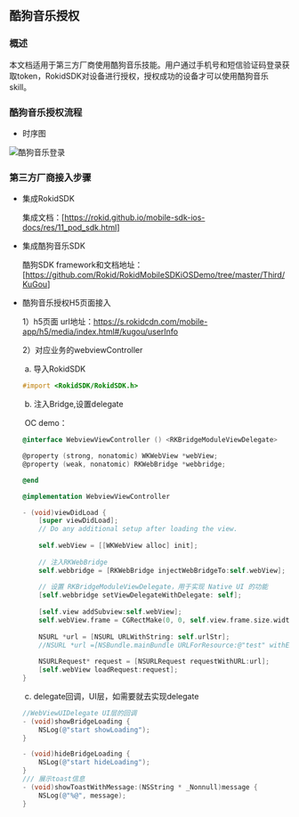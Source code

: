 ## 酷狗音乐授权

### 概述

本文档适用于第三方厂商使用酷狗音乐技能。用户通过手机号和短信验证码登录获取token，RokidSDK对设备进行授权，授权成功的设备才可以使用酷狗音乐skill。

### 酷狗音乐授权流程

* 时序图


![酷狗音乐登录](![third_kugou](media/third_kugou_h5.png))



### 第三方厂商接入步骤

* 集成RokidSDK

  集成文档：[https://rokid.github.io/mobile-sdk-ios-docs/res/11_pod_sdk.html]

* 集成酷狗音乐SDK

  酷狗SDK framework和文档地址：[<https://github.com/Rokid/RokidMobileSDKiOSDemo/tree/master/Third/KuGou>]

* 酷狗音乐授权H5页面接入

  1）h5页面 url地址：<https://s.rokidcdn.com/mobile-app/h5/media/index.html#/kugou/userInfo>

  2）对应业务的webviewController

  ​	a. 导入RokidSDK

  ~~~objective-c
  #import <RokidSDK/RokidSDK.h>
  ~~~

  ​	b. 注入Bridge,设置delegate

  ​	OC demo：

  ~~~objective-c
  @interface WebviewViewController () <RKBridgeModuleViewDelegate>
  
  @property (strong, nonatomic) WKWebView *webView;
  @property (weak, nonatomic) RKWebBridge *webbridge;
  
  @end
  
  @implementation WebviewViewController
  
  - (void)viewDidLoad {
      [super viewDidLoad];
      // Do any additional setup after loading the view.
      
      self.webView = [[WKWebView alloc] init];
      
      // 注入RKWebBridge
      self.webbridge = [RKWebBridge injectWebBridgeTo:self.webView];
      
      // 设置 RKBridgeModuleViewDelegate，用于实现 Native UI 的功能
      [self.webbridge setViewDelegateWithDelegate: self];
      
      [self.view addSubview:self.webView];
      self.webView.frame = CGRectMake(0, 0, self.view.frame.size.width, self.view.frame.size.height);
      
      NSURL *url = [NSURL URLWithString: self.urlStr];
      //NSURL *url =[NSBundle.mainBundle URLForResource:@"test" withExtension:@"html"];
      
      NSURLRequest* request = [NSURLRequest requestWithURL:url];
      [self.webView loadRequest:request];
  }
  
  
  ~~~

  ​	c. delegate回调，UI层，如需要就去实现delegate

  ~~~objective-c
  //WebViewUIDelegate UI层的回调
  - (void)showBridgeLoading {
      NSLog(@"start showLoading");
  }
  
  - (void)hideBridgeLoading {
      NSLog(@"start hideLoading");
  }
  /// 展示toast信息
  - (void)showToastWithMessage:(NSString * _Nonnull)message {
      NSLog(@"%@", message);
  }
  
  
  ~~~




